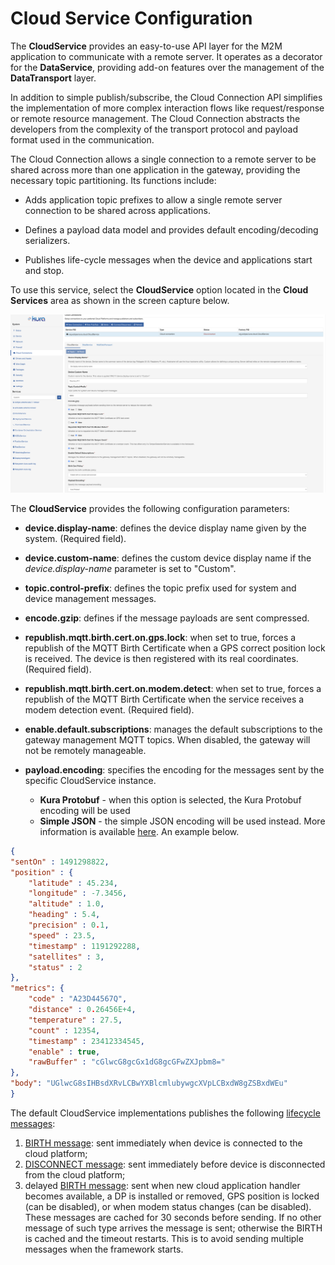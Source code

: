 # Cloud Service Configuration

The **CloudService** provides an easy-to-use API layer for the M2M application to communicate with a remote server. It operates as a decorator for the **DataService**, providing add-on features over the management of the **DataTransport** layer.

In addition to simple publish/subscribe, the Cloud Connection API simplifies the implementation of more complex interaction flows like request/response or remote resource management. The Cloud Connection abstracts the developers from the complexity of the transport protocol and payload format used in the communication.

The Cloud Connection allows a single connection to a remote server to be shared across more than one application in the gateway, providing the necessary topic partitioning. Its functions include:

- Adds application topic prefixes to allow a single remote server connection to be shared across applications.

- Defines a payload data model and provides default encoding/decoding serializers.

- Publishes life-cycle messages when the device and applications start and stop.

To use this service, select the **CloudService** option located in the **Cloud Services** area as shown in the screen capture below.

![Cloud Service](./images/cloud-service.png)

The **CloudService** provides the following configuration parameters:

- **device.display-name**: defines the device display name given by the system. (Required field).

- **device.custom-name**: defines the custom device display name if the _device.display-name_ parameter is set to "Custom".

- **topic.control-prefix**: defines the topic prefix used for system and device management messages.

- **encode.gzip**: defines if the message payloads are sent compressed.

- **republish.mqtt.birth.cert.on.gps.lock**: when set to true, forces a republish of the MQTT Birth Certificate when a GPS correct position lock is received. The device is then registered with its real coordinates. (Required field).

- **republish.mqtt.birth.cert.on.modem.detect**: when set to true, forces a republish of the MQTT Birth Certificate when the service receives a modem detection event. (Required field).

- **enable.default.subscriptions**: manages the default subscriptions to the gateway management MQTT topics. When disabled, the gateway will not be remotely manageable.

- **payload.encoding**: specifies the encoding for the messages sent by the specific CloudService instance. 
    - **Kura Protobuf** - when this option is selected, the Kura Protobuf encoding will be used
    - **Simple JSON** - the simple JSON encoding will be used instead. More information is available [here](https://github.com/eclipse/kapua/wiki/K-Payload-JSON-Format). An example below.

```json
{
"sentOn" : 1491298822,
"position" : {
    "latitude" : 45.234,
    "longitude" : -7.3456,
    "altitude" : 1.0,
    "heading" : 5.4,
    "precision" : 0.1,
    "speed" : 23.5,
    "timestamp" : 1191292288,
    "satellites" : 3,
    "status" : 2
},
"metrics": {
    "code" : "A23D44567Q",
    "distance" : 0.26456E+4,
    "temperature" : 27.5,
    "count" : 12354,
    "timestamp" : 23412334545,
    "enable" : true,
    "rawBuffer" : "cGlwcG8gcGx1dG8gcGFwZXJpbm8="
},
"body": "UGlwcG8sIHBsdXRvLCBwYXBlcmlubywgcXVpLCBxdW8gZSBxdWEu"
}
```

The default CloudService implementations publishes the following [lifecycle messages](https://github.com/eclipse/kura/blob/develop/kura/org.eclipse.kura.core.cloud/src/main/java/org/eclipse/kura/core/cloud/LifecycleMessage.java):
1. [BIRTH message](https://github.com/eclipse/kura/blob/develop/kura/org.eclipse.kura.api/src/main/java/org/eclipse/kura/message/KuraBirthPayload.java): sent immediately when device is connected to the cloud platform;
2. [DISCONNECT message](https://github.com/eclipse/kura/blob/develop/kura/org.eclipse.kura.api/src/main/java/org/eclipse/kura/message/KuraDisconnectPayload.java): sent immediately before device is disconnected from the cloud platform;
3. delayed [BIRTH message](https://github.com/eclipse/kura/blob/develop/kura/org.eclipse.kura.api/src/main/java/org/eclipse/kura/message/KuraBirthPayload.java): sent when new cloud application handler becomes available, a DP is installed or removed, GPS position is locked (can be disabled), or when modem status changes (can be disabled). These messages are cached for 30 seconds before sending. If no other message of such type arrives the message is sent; otherwise the BIRTH is cached and the timeout restarts. This is to avoid sending multiple messages when the framework starts.